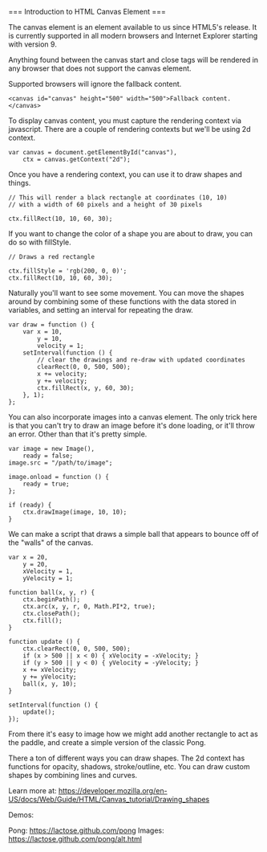 === Introduction to HTML Canvas Element ===

The canvas element is an element available to us since HTML5's release. It is currently supported in all modern browsers and Internet Explorer starting with version 9.

Anything found between the canvas start and close tags will be rendered in any browser that does not support the canvas element.

Supported browsers will ignore the fallback content.
```
<canvas id="canvas" height="500" width="500">Fallback content.</canvas>
```

To display canvas content, you must capture the rendering context via javascript. There are a couple of rendering contexts but
we'll be using 2d context.

```
var canvas = document.getElementById("canvas"),
    ctx = canvas.getContext("2d");
```

Once you have a rendering context, you can use it to draw shapes and things.

```
// This will render a black rectangle at coordinates (10, 10)
// with a width of 60 pixels and a height of 30 pixels

ctx.fillRect(10, 10, 60, 30);
```

If you want to change the color of a shape you are about to draw, you can do so with fillStyle.
```
// Draws a red rectangle

ctx.fillStyle = 'rgb(200, 0, 0)';
ctx.fillRect(10, 10, 60, 30);
```

Naturally you'll want to see some movement. You can move the shapes around by combining some of these functions
with the data stored in variables, and setting an interval for repeating the draw.

```
var draw = function () {
    var x = 10,
        y = 10,
        velocity = 1;
    setInterval(function () {
        // clear the drawings and re-draw with updated coordinates
        clearRect(0, 0, 500, 500);
        x += velocity;
        y += velocity;
        ctx.fillRect(x, y, 60, 30);
    }, 1);
};
```

You can also incorporate images into a canvas element. The only trick here is that you can't try to draw an image before it's done
loading, or it'll throw an error. Other than that it's pretty simple.

```
var image = new Image(),
    ready = false;
image.src = "/path/to/image";

image.onload = function () {
    ready = true;
};

if (ready) {
    ctx.drawImage(image, 10, 10);
}
```

We can make a script that draws a simple ball that appears to bounce off of the "walls" of the canvas.

```
var x = 20,
    y = 20,
    xVelocity = 1,
    yVelocity = 1;

function ball(x, y, r) {
    ctx.beginPath();
    ctx.arc(x, y, r, 0, Math.PI*2, true);
    ctx.closePath();
    ctx.fill();
}

function update () {
    ctx.clearRect(0, 0, 500, 500);
    if (x > 500 || x < 0) { xVelocity = -xVelocity; }
    if (y > 500 || y < 0) { yVelocity = -yVelocity; }
    x += xVelocity;
    y += yVelocity;
    ball(x, y, 10);
}

setInterval(function () {
    update();
});
```

From there it's easy to image how we might add another rectangle to act as the paddle, and create a simple version of the classic Pong.

There a ton of different ways you can draw shapes. The 2d context has functions for opacity, shadows, stroke/outline, etc. You can draw
custom shapes by combining lines and curves.

Learn more at: https://developer.mozilla.org/en-US/docs/Web/Guide/HTML/Canvas_tutorial/Drawing_shapes

Demos:

Pong: https://lactose.github.com/pong
Images: https://lactose.github.com/pong/alt.html
